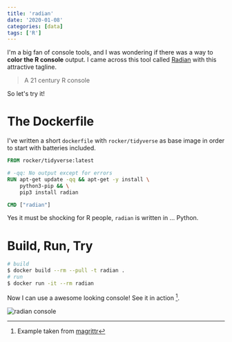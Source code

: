 ```yaml
---
title: 'radian'
date: '2020-01-08'
categories: [data]
tags: ['R']
---
```


I'm a big fan of console tools, and I was wondering if there was a way to **color the R console** output.
I came across this tool called [Radian](https://github.com/randy3k/radian) with this attractive tagline.

> A 21 century R console

So let's try it!

# The Dockerfile

I've written a short `dockerfile` with `rocker/tidyverse` as base image in order to start with batteries included. 

```dockerfile
FROM rocker/tidyverse:latest

# -qq: No output except for errors
RUN apt-get update -qq && apt-get -y install \
    python3-pip && \
    pip3 install radian

CMD ["radian"]
```

Yes it must be shocking for R people, `radian` is written in ... Python.

# Build, Run, Try

```bash
# build
$ docker build --rm --pull -t radian .
# run
$ docker run -it --rm radian 
```

Now I can use a awesome looking console!
See it in action [^1].

![radian console](/post/radian/radian.png)

[^1]: Example taken from [magrittr](https://magrittr.tidyverse.org/articles/magrittr.html)